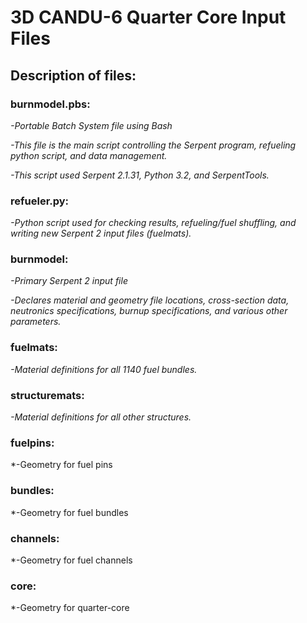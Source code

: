 # 3D CANDU-6 Quarter Core Input Files

## Description of files:

### **burnmodel.pbs:**
*-Portable Batch System file using Bash*

*-This file is the main script controlling the Serpent program, refueling python script, and data management.*

*-This script used Serpent 2.1.31, Python 3.2, and SerpentTools.*

### **refueler.py:**
*-Python script used for checking results, refueling/fuel shuffling, and writing new Serpent 2 input files (fuelmats).*

### **burnmodel:**
*-Primary Serpent 2 input file*

*-Declares material and geometry file locations, cross-section data, neutronics specifications, burnup specifications, and various other parameters.*

### **fuelmats:**
*-Material definitions for all 1140 fuel bundles.*

### **structuremats:**
*-Material definitions for all other structures.*

### **fuelpins:**
*-Geometry for fuel pins

### **bundles:**
*-Geometry for fuel bundles

### **channels:**
*-Geometry for fuel channels

### **core:**
*-Geometry for quarter-core
